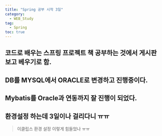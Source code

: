 ```yaml
---
title: "Spring 공부 시작 3일"
category:
  - WEB_Study
tag:
  - Spring
toc: true
---
```


## 코드로 배우는 스프링 프로젝트 책 공부하는 것에서 게시판보고 베우기로 함.

## DB를 MYSQL에서 ORACLE로 변경하고 진행중이다.

## Mybatis를 Oracle과 연동까지 잘 진행이 되었다.

## 환경설정 하는데 3일이나 걸리다니 ㅠㅠ

> 이클립스 환경 설정 이렇게 힘들었나 ㅠㅠ
